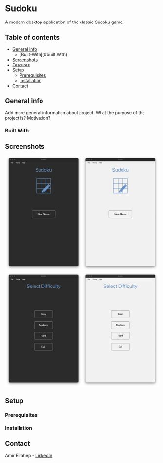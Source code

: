# Sudoku

A modern desktop application of the classic Sudoku game.

## Table of contents

* [General info](#general-info)
    * [Built-With](#built With)
* [Screenshots](#screenshots)
* [Features](#features)
* [Setup](#setup)
    * [Prerequisites](prerequisites)
    * [Installation](installation)
* [Contact](#contact)

## General info

Add more general information about project. What the purpose of the project is? Motivation?

### Built With

## Screenshots

![Start Pane](src/main/resources/com/amir/images/README%20images/start_pane.png)
![Difficulty Pane](src/main/resources/com/amir/images/README%20images/difficulty_pane.png)



## Setup

### Prerequisites

### Installation

## Contact

Amir Elrahep - [LinkedIn](https://www.linkedin.com/in/amir-elrahep-4141a1154/)
